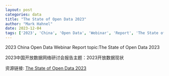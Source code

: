 ```yaml
---
layout: post
categories: data
title: "The State of Open Data 2023"
author: "Mark Hahnel"
date: 2023-12-04
tags: ['2023', 'China', 'Open Data', 'Webinar', 'Report', 'The State of Open Data']
---
```


2023 China Open Data Webinar Report topic:The State of Open Data 2023

2023中国开放数据网络研讨会报告主题：2023开放数据现状

资源链接: [The State of Open Data 2023](https://doi.org/10.57760/sciencedb.13894)
